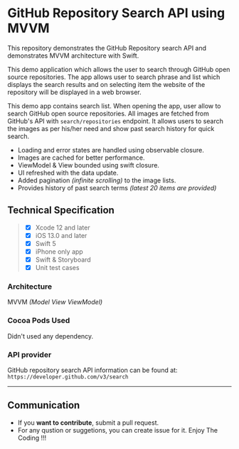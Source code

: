 # GitHub Repository Search API using MVVM
This repository demonstrates the GitHub Repository search API and demonstrates MVVM architecture with Swift.  

This demo application which allows the user to search through GitHub open source repositories. The app allows user to search phrase and list which displays the search results and on selecting item the website of the repository will be displayed in a web browser.

This demo app contains search list. When opening the app, user allow to search GitHub open source repositories. All images are fetched from GitHub's API with `search/repositories` endpoint. It allows users to search the images as per his/her need and show past search history for quick search.
- Loading and error states are handled using observable closure.
- Images are cached for better performance.
- ViewModel & View bounded using swift closure.
- UI refreshed with the data update.
- Added pagination _(infinite scrolling)_ to the image lists.
- Provides history of past search terms _(latest 20 items are provided)_

## Technical Specification

>  - [x] Xcode 12 and later 
>  - [x] iOS 13.0 and later
>  - [x] Swift 5
>  - [x] iPhone only app
>  - [x] Swift & Storyboard
>  - [x] Unit test cases

### Architecture
MVVM *(Model View ViewModel)*

### Cocoa Pods Used
Didn't used any dependency.


### API provider
GitHub repository search API information can be found at: 
`https://developer.github.com/v3/search`


---------- 

## Communication

-   If you  **want to contribute**, submit a pull request.
-   For any qustion or suggetions, you can create issue for it. Enjoy The Coding !!!
